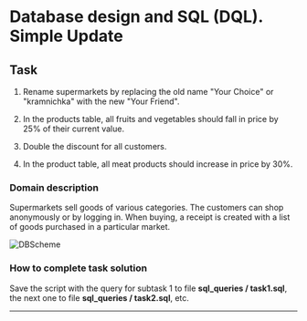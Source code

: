 # Database design and SQL (DQL). Simple Update

## Task  

1. Rename supermarkets by replacing the old name "Your Choice" or "kramnichka" with the new "Your Friend".

2. In the products table, all fruits and vegetables should fall in price by 25% of their current value.

3. Double the discount for all customers.

4. In the product table, all meat products should increase in price by 30%.

### Domain description   

Supermarkets sell goods of various categories. The customers can shop anonymously or by logging in. When buying, a receipt is created with a list of goods purchased in a particular market. 

![DBScheme](/SimpleUpdate/sql_queries/DBSchema.jpg)

### How to complete task solution

Save the script with the query for subtask 1 to file **sql_queries / task1.sql**, the next one to file **sql_queries / task2.sql**, etc. 
______
